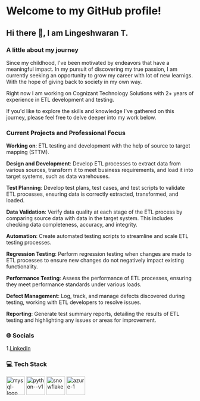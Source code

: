 # Welcome to my GitHub profile!
## Hi there 👋, I am Lingeshwaran T.

### A little about my journey 

Since my childhood, I've been motivated by endeavors that have a meaningful impact. In my pursuit of discovering my true passion,  I am currently seeking an opportunity to grow my career with lot of new learnigs. With the hope of giving back to society in my own way.

Right now I am working on Cognizant Technology Solutions with 2+ years of experience in ETL development and testing.

If you'd like to explore the skills and knowledge I've gathered on this journey, please feel free to delve deeper into my work below.

### Current Projects and Professional Focus

**Working on**: ETL testing and development with the help of source to target mapping (STTM).

**Design and Development**: Develop ETL processes to extract data from various sources, transform it to meet business requirements, and load it into target systems, such as data warehouses.

**Test Planning**: Develop test plans, test cases, and test scripts to validate ETL processes, ensuring data is correctly extracted, transformed, and loaded.

**Data Validation**: Verify data quality at each stage of the ETL process by comparing source data with data in the target system. This includes checking data completeness, accuracy, and integrity.

**Automation**: Create automated testing scripts to streamline and scale ETL testing processes.

**Regression Testing**: Perform regression testing when changes are made to ETL processes to ensure new changes do not negatively impact existing functionality.

**Performance Testing**: Assess the performance of ETL processes, ensuring they meet performance standards under various loads.

**Defect Management**: Log, track, and manage defects discovered during testing, working with ETL developers to resolve issues.

**Reporting**: Generate test summary reports, detailing the results of ETL testing and highlighting any issues or areas for improvement.

### 🌐 Socials
1.[LinkedIn](https://www.linkedin.com/in/lingeshwaran2001)

### 💻 Tech Stack
<img width="50" height="50" src="https://img.icons8.com/fluency/50/mysql-logo.png" alt="mysql-logo"/>  <img width="50" height="50" src="https://img.icons8.com/color/48/python--v1.png" alt="python--v1"/>  <img width="50" height="50" src="https://img.icons8.com/water-color/50/snowflake.png" alt="snowflake"/> <img width="50" height="50" src="https://img.icons8.com/fluency/50/azure-1.png" alt="azure-1"/>  
